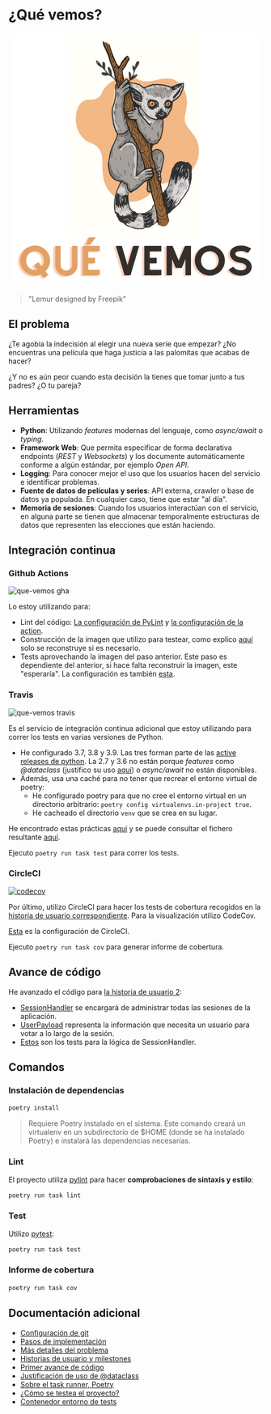 # ¿Qué vemos?

<p align="center">
  <img width="500" height="500" src="docs/img/logo.png">
</p>

> "Lemur designed by Freepik"

## El problema

¿Te agobia la indecisión al elegir una nueva serie que empezar? ¿No encuentras una película que haga justicia a las palomitas que acabas de hacer?

¿Y no es aún peor cuando esta decisión la tienes que tomar junto a tus padres? ¿O tu pareja?

## Herramientas

- **Python**: Utilizando _features_ modernas del lenguaje, como _async/await_ o _typing_.
- **Framework Web**: Que permita especificar de forma declarativa endpoints (_REST_ y _Websockets_) y los documente automáticamente conforme a algún estándar, por ejemplo _Open API_.
- **Logging**: Para conocer mejor el uso que los usuarios hacen del servicio e identificar problemas.
- **Fuente de datos de películas y series**: API externa, crawler o base de datos ya populada. En cualquier caso, tiene que estar "al día".
- **Memoria de sesiones**: Cuando los usuarios interactúan con el servicio, en alguna parte se tienen que almacenar temporalmente estructuras de datos que representen las elecciones que están haciendo.

## Integración continua

### Github Actions

![que-vemos gha](https://github.com/AlexMenor/que-vemos/workflows/que-vemos%20QA/badge.svg)

Lo estoy utilizando para:

- Lint del código: [La configuración de PyLint](.pylintrc) y [la configuración de la action](.github/workflows/qa.yml).
- Construcción de la imagen que utilizo para testear, como explico [aquí](docs/contenedor-tests) solo se reconstruye si es necesario.
- Tests aprovechando la imagen del paso anterior. Este paso es dependiente del anterior, si hace falta reconstruir la imagen, este "esperaría". La configuración es también [esta](.github/workflows/qa.yml).

### Travis

![que-vemos travis](https://travis-ci.com/AlexMenor/que-vemos.svg?branch=master)

Es el servicio de integración continua adicional que estoy utilizando para correr los tests en varias versiones de Python.

- He configurado 3.7, 3.8 y 3.9. Las tres forman parte de las [active releases de python](https://www.python.org/downloads/). La 2.7 y 3.6 no están porque _features_ como _@dataclass_ (justifico su uso [aquí](docs/dataclass.md)) o _async/await_ no están disponibles.
- Además, usa una caché para no tener que recrear el entorno virtual de poetry:
  - He configurado poetry para que no cree el entorno virtual en un directorio arbitrario: `poetry config virtualenvs.in-project true`.
  - He cacheado el directorio `venv` que se crea en su lugar.

He encontrado estas prácticas [aquí](https://github.com/python-poetry/poetry/issues/366) y se puede consultar el fichero resultante [aquí](.travis.yml).

Ejecuto `poetry run task test` para correr los tests.

### CircleCI

[![codecov](https://codecov.io/gh/AlexMenor/que-vemos/branch/master/graph/badge.svg?token=DGPWNVEISN)](https://codecov.io/gh/AlexMenor/que-vemos)

Por último, utilizo CircleCI para hacer los tests de cobertura recogidos en la [historia de usuario correspondiente](https://github.com/AlexMenor/que-vemos/issues/45). Para la visualización utilizo CodeCov.

[Esta](.circleci/config.yml) es la configuración de CircleCI.

Ejecuto `poetry run task cov` para generar informe de cobertura.

## Avance de código

He avanzado el código para [la historia de usuario 2](https://github.com/AlexMenor/que-vemos/issues/14):

- [SessionHandler](app/session_handler.py) se encargará de administrar todas las sesiones de la aplicación.
- [UserPayload](app/entities/user_payload.py) representa la información que necesita un usuario para votar a lo largo de la sesión.
- [Estos](app/tests/test_session_handler.py) son los tests para la lógica de SessionHandler.

## Comandos

### Instalación de dependencias

```bash
poetry install
```

> Requiere Poetry instalado en el sistema. Este comando creará un virtualenv en un subdirectorio de \$HOME (donde se ha instalado Poetry) e instalará las dependencias necesarias.

### Lint

El proyecto utiliza [pylint](https://www.pylint.org/) para hacer **comprobaciones de sintaxis y estilo**:

```bash
poetry run task lint
```

### Test

Utilizo [pytest](https://docs.pytest.org/en/stable/):

```bash
poetry run task test
```

### Informe de cobertura

```bash
poetry run task cov
```

## Documentación adicional

- [Configuración de git](docs/configurando-git.md)
- [Pasos de implementación](docs/pasos.md)
- [Más detalles del problema](docs/problema.md)
- [Historias de usuario y milestones](docs/hu-and-milestones.md)
- [Primer avance de código](app/entities/watchable.py)
- [Justificación de uso de @dataclass](docs/dataclass.md)
- [Sobre el task runner, Poetry](docs/task-runner.md)
- [¿Cómo se testea el proyecto?](docs/tests.md)
- [Contenedor entorno de tests](docs/contenedor-tests.md)
